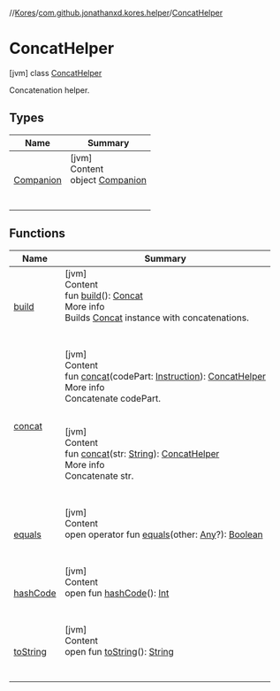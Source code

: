 //[Kores](../../index.md)/[com.github.jonathanxd.kores.helper](../index.md)/[ConcatHelper](index.md)



# ConcatHelper  
 [jvm] class [ConcatHelper](index.md)

Concatenation helper.

   


## Types  
  
|  Name|  Summary| 
|---|---|
| <a name="com.github.jonathanxd.kores.helper/ConcatHelper.Companion///PointingToDeclaration/"></a>[Companion](-companion/index.md)| <a name="com.github.jonathanxd.kores.helper/ConcatHelper.Companion///PointingToDeclaration/"></a>[jvm]  <br>Content  <br>object [Companion](-companion/index.md)  <br><br><br>


## Functions  
  
|  Name|  Summary| 
|---|---|
| <a name="com.github.jonathanxd.kores.helper/ConcatHelper/build/#/PointingToDeclaration/"></a>[build](build.md)| <a name="com.github.jonathanxd.kores.helper/ConcatHelper/build/#/PointingToDeclaration/"></a>[jvm]  <br>Content  <br>fun [build](build.md)(): [Concat](../../com.github.jonathanxd.kores.base/-concat/index.md)  <br>More info  <br>Builds [Concat](../../com.github.jonathanxd.kores.base/-concat/index.md) instance with concatenations.  <br><br><br>
| <a name="com.github.jonathanxd.kores.helper/ConcatHelper/concat/#com.github.jonathanxd.kores.Instruction/PointingToDeclaration/"></a>[concat](concat.md)| <a name="com.github.jonathanxd.kores.helper/ConcatHelper/concat/#com.github.jonathanxd.kores.Instruction/PointingToDeclaration/"></a>[jvm]  <br>Content  <br>fun [concat](concat.md)(codePart: [Instruction](../../com.github.jonathanxd.kores/-instruction/index.md)): [ConcatHelper](index.md)  <br>More info  <br>Concatenate codePart.  <br><br><br>[jvm]  <br>Content  <br>fun [concat](concat.md)(str: [String](https://kotlinlang.org/api/latest/jvm/stdlib/kotlin/-string/index.html)): [ConcatHelper](index.md)  <br>More info  <br>Concatenate str.  <br><br><br>
| <a name="kotlin/Any/equals/#kotlin.Any?/PointingToDeclaration/"></a>[equals](../../com.github.jonathanxd.kores.util/-simple-resolver/index.md#%5Bkotlin%2FAny%2Fequals%2F%23kotlin.Any%3F%2FPointingToDeclaration%2F%5D%2FFunctions%2F-427383591)| <a name="kotlin/Any/equals/#kotlin.Any?/PointingToDeclaration/"></a>[jvm]  <br>Content  <br>open operator fun [equals](../../com.github.jonathanxd.kores.util/-simple-resolver/index.md#%5Bkotlin%2FAny%2Fequals%2F%23kotlin.Any%3F%2FPointingToDeclaration%2F%5D%2FFunctions%2F-427383591)(other: [Any](https://kotlinlang.org/api/latest/jvm/stdlib/kotlin/-any/index.html)?): [Boolean](https://kotlinlang.org/api/latest/jvm/stdlib/kotlin/-boolean/index.html)  <br><br><br>
| <a name="kotlin/Any/hashCode/#/PointingToDeclaration/"></a>[hashCode](../../com.github.jonathanxd.kores.util/-simple-resolver/index.md#%5Bkotlin%2FAny%2FhashCode%2F%23%2FPointingToDeclaration%2F%5D%2FFunctions%2F-427383591)| <a name="kotlin/Any/hashCode/#/PointingToDeclaration/"></a>[jvm]  <br>Content  <br>open fun [hashCode](../../com.github.jonathanxd.kores.util/-simple-resolver/index.md#%5Bkotlin%2FAny%2FhashCode%2F%23%2FPointingToDeclaration%2F%5D%2FFunctions%2F-427383591)(): [Int](https://kotlinlang.org/api/latest/jvm/stdlib/kotlin/-int/index.html)  <br><br><br>
| <a name="kotlin/Any/toString/#/PointingToDeclaration/"></a>[toString](../../com.github.jonathanxd.kores.util/-simple-resolver/index.md#%5Bkotlin%2FAny%2FtoString%2F%23%2FPointingToDeclaration%2F%5D%2FFunctions%2F-427383591)| <a name="kotlin/Any/toString/#/PointingToDeclaration/"></a>[jvm]  <br>Content  <br>open fun [toString](../../com.github.jonathanxd.kores.util/-simple-resolver/index.md#%5Bkotlin%2FAny%2FtoString%2F%23%2FPointingToDeclaration%2F%5D%2FFunctions%2F-427383591)(): [String](https://kotlinlang.org/api/latest/jvm/stdlib/kotlin/-string/index.html)  <br><br><br>

